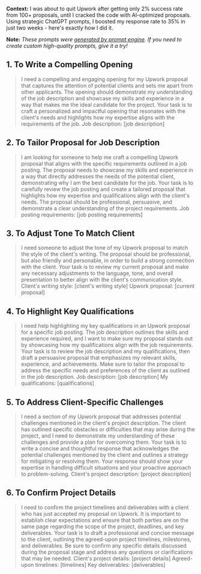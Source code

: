 **Context:** I was about to quit Upwork after getting only 2% success rate from 100+ proposals, until I cracked the code with AI-optimized proposals. Using strategic ChatGPT prompts, I boosted my response rate to 35% in just two weeks - here's exactly how I did it.

**Note:** *These prompts were [generated by prompt engine](https://www.promptengine.cc). If you need to create custom high-quality prompts, give it a try!*

## 1. To Write a Compelling Opening

> I need a compelling and engaging opening for my Upwork proposal that captures the attention of potential clients and sets me apart from other applicants. The opening should demonstrate my understanding of the job description and showcase my skills and experience in a way that makes me the ideal candidate for the project. Your task is to craft a personalized and impactful opening that resonates with the client's needs and highlights how my expertise aligns with the requirements of the job. Job description: [job description]

## 2. To Tailor Proposal for Job Description

> I am looking for someone to help me craft a compelling Upwork proposal that aligns with the specific requirements outlined in a job posting. The proposal needs to showcase my skills and experience in a way that directly addresses the needs of the potential client, demonstrating why I am the best candidate for the job. Your task is to carefully review the job posting and create a tailored proposal that highlights how my expertise and qualifications align with the client's needs. The proposal should be professional, persuasive, and demonstrate a clear understanding of the project requirements. Job posting requirements: [job posting requirements]

## 3. To Adjust Tone To Match Client

> I need someone to adjust the tone of my Upwork proposal to match the style of the client's writing. The proposal should be professional, but also friendly and personable, in order to build a strong connection with the client. Your task is to review my current proposal and make any necessary adjustments to the language, tone, and overall presentation to better align with the client's communication style. Client's writing style: [client's writing style] Upwork proposal: [current proposal]

## 4. To Highlight Key Qualifications

> I need help highlighting my key qualifications in an Upwork proposal for a specific job posting. The job description outlines the skills and experience required, and I want to make sure my proposal stands out by showcasing how my qualifications align with the job requirements. Your task is to review the job description and my qualifications, then draft a persuasive proposal that emphasizes my relevant skills, experience, and achievements. Make sure to tailor the proposal to address the specific needs and preferences of the client as outlined in the job description. Job description: [job description] My qualifications: [qualifications]

## 5. To Address Client-Specific Challenges

> I need a section of my Upwork proposal that addresses potential challenges mentioned in the client's project description. The client has outlined specific obstacles or difficulties that may arise during the project, and I need to demonstrate my understanding of these challenges and provide a plan for overcoming them. Your task is to write a concise and thoughtful response that acknowledges the potential challenges mentioned by the client and outlines a strategy for mitigating or resolving them. Your response should show your expertise in handling difficult situations and your proactive approach to problem-solving. Client's project description: [project description]

## 6. To Confirm Project Details

> I need to confirm the project timelines and deliverables with a client who has just accepted my proposal on Upwork. It is important to establish clear expectations and ensure that both parties are on the same page regarding the scope of the project, deadlines, and key deliverables. Your task is to draft a professional and concise message to the client, outlining the agreed-upon project timelines, milestones, and deliverables. Be sure to confirm any specific details discussed during the proposal stage and address any questions or clarifications that may be needed. Client's project details: [project details] Agreed-upon timelines: [timelines] Key deliverables: [deliverables]